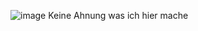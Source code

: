![image](https://github.com/user-attachments/assets/423764a7-5856-45f7-8825-2ad44226836b)
Keine Ahnung was ich hier mache
